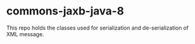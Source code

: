 # commons-jaxb-java-8 
This repo holds the classes used for serialization and de-serialization  of XML message. 
